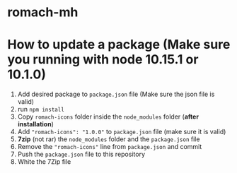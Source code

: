 # romach-mh

# How to update a package (Make sure you running with node 10.15.1 or 10.1.0)
1. Add desired package to `package.json` file (Make sure the json file is valid)
2. run `npm install`
3. Copy `romach-icons` folder inside the `node_modules` folder (**after installation**)
4. Add `"romach-icons": "1.0.0"` to `package.json` file (make sure it is valid)
5. **7zip** (not rar) the `node_modules` folder and the `package.json` file
6. Remove the `"romach-icons"` line from `package.json` and commit
7. Push the `package.json` file to this repository
8. White the 7Zip file
